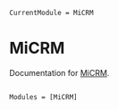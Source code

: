 ```@meta
CurrentModule = MiCRM
```

# MiCRM

Documentation for [MiCRM](https://github.com/cleggtom/MiCRM.jl).

```@index
```

```@autodocs
Modules = [MiCRM]
```
